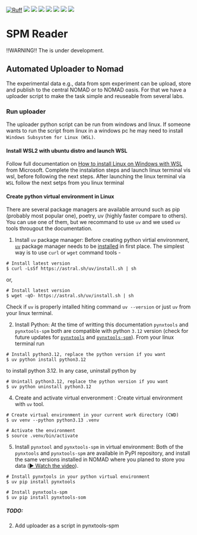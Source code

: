 [![Ruff](https://img.shields.io/endpoint?url=https://raw.githubusercontent.com/astral-sh/ruff/main/assets/badge/v2.json)](https://github.com/astral-sh/ruff)
![](https://github.com/FAIRmat-NFDI/pynxtools-spm/actions/workflows/pytest.yml/badge.svg)
![](https://github.com/FAIRmat-NFDI/pynxtools-spm/actions/workflows/pylint.yml/badge.svg)
![](https://github.com/FAIRmat-NFDI/pynxtools-spm/actions/workflows/publish.yml/badge.svg)
![](https://img.shields.io/pypi/pyversions/pynxtools-spm)
![](https://img.shields.io/pypi/l/pynxtools-spm)
![](https://img.shields.io/pypi/v/pynxtools-spm)
![](https://coveralls.io/repos/github/FAIRmat-NFDI/pynxtools_spm/badge.svg?branch=master)

# SPM Reader
 !!WARNING!! The is under development.

## Automated Uploader to Nomad
The experimental data e.g., data from spm experiment can be upload, store and publish to the central NOMAD or to NOMAD oasis. For that we have a uploader script to make the task simple and reuseable from several labs.

### Run uploader
The uploader python script can be run from windows and linux.
If someone wants to run the script from linux in a windows pc he may need to install `Windows Subsystem for Linux (WSL)`.

#### Install WSL2 with ubuntu distro and launch WSL
Follow full documentation on [How to install Linux on Windows with WSL](https://learn.microsoft.com/en-us/windows/wsl/install) from Microsoft. Complete the instalation steps and launch linux terminal vis wsl, before following the next steps. After launching the linux terminal via `WSL` follow the next setps from you linux terminal
#### Create python virtual environment in Linux
There are several package managers are available arround such as pip (probably most popular one), poetry, uv (highly faster compare to others). You can use one of them, but we recommand to use `uv` and we used `uv` tools througout the documentation.

1. Install `uv` package manager: Before creating python virtial environment, [`uv`](https://docs.astral.sh/uv/) package manager needs to be [installed](https://docs.astral.sh/uv/getting-started/installation/#standalone-installer) in first place. 
The simplest way is to use `curl` or `wget` command tools -
```console
# Install latest version
$ curl -LsSf https://astral.sh/uv/install.sh | sh
``` 
or,
```console
# Install latest version
$ wget -qO- https://astral.sh/uv/install.sh | sh
```
Check if `uv` is properly intalled hiting command `uv --version` or just `uv` from your linux terminal.

2. Install Python: At the time of writting this documentation `pynxtools` and `pynxtools-spm` both are compatible with python `3.12` version (check for future updates for [`pynxtools`](https://github.com/FAIRmat-NFDI/pynxtools/blob/master/pyproject.toml#L16) and [`pynxtools-spm`](https://github.com/FAIRmat-NFDI/pynxtools-spm/blob/main/pyproject.toml#L15)).
From your linux terminal run

```console
# Install python3.12, replace the python version if you want
$ uv python install python3.12  
```
to install python 3.12. In any case, uninstall python by

```console
# Unintall python3.12, replace the python version if you want
$ uv python uninstall python3.12
```
4. Create and activate virtual enveronment : Create virtual environment with `uv` tool.

```console
# Create virtual environment in your current work directory (CWD)
$ uv venv --python python3.13 .venv

# Activate the environment 
$ source .venv/bin/activate
```

5. Install `pynxtool` and `pynxtools-spm` in virtual environment: Both of the `pynxtools` and `pynxtools-spm` are available in PyPI repository, and install the same versions installed in NOMAD where you planed to store you data ([▶️ Watch the video]()).

```console
# Install pynxtools in your python virtual environment
$ uv pip install pynxtools

# Install pynxtools-spm
$ uv pip install pynxtools-som
```




##### TODO:
2. Add uploader as a script in pynxtools-spm
